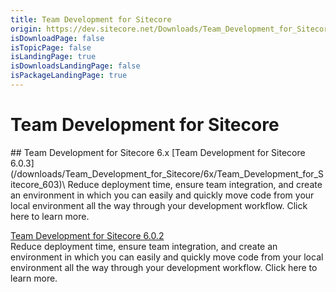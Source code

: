 ```yaml
---
title: Team Development for Sitecore
origin: https://dev.sitecore.net/Downloads/Team_Development_for_Sitecore.aspx
isDownloadPage: false
isTopicPage: false
isLandingPage: true
isDownloadsLandingPage: false
isPackageLandingPage: true
---
```


# Team Development for Sitecore

<Card variant='outlineRaised' px={0} mb={8}>
<CardHeader>
## Team Development for Sitecore 6.x
</CardHeader>
<CardBody>
[Team Development for Sitecore 6.0.3](/downloads/Team_Development_for_Sitecore/6x/Team_Development_for_Sitecore_603)\
Reduce deployment time, ensure team integration, and create an environment in which you can easily and quickly move code from your local environment all the way through your development workflow. Click here to learn more.

[Team Development for Sitecore 6.0.2](/downloads/Team_Development_for_Sitecore/6x/Team_Development_for_Sitecore_602)\
Reduce deployment time, ensure team integration, and create an environment in which you can easily and quickly move code from your local environment all the way through your development workflow. Click here to learn more.


</CardBody>          
</Card>